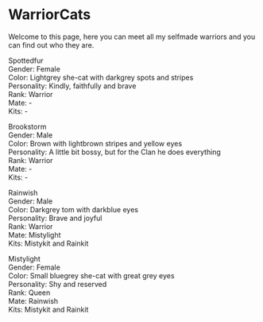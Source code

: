 # WarriorCats

Welcome to this page, here you can meet all my selfmade warriors and you can find out who they are.

Spottedfur<br>
Gender: Female<br>
Color: Lightgrey she-cat with darkgrey spots and stripes<br>
Personality: Kindly, faithfully and brave<br>
Rank: Warrior<br>
Mate: - <br>
Kits: - <br>

Brookstorm<br>
Gender: Male<br>
Color: Brown with lightbrown stripes and yellow eyes<br>
Personality: A little bit bossy, but for the Clan he does everything<br>
Rank: Warrior<br>
Mate: -<br>
Kits: -<br>

Rainwish<br>
Gender: Male<br>
Color: Darkgrey tom with darkblue eyes<br>
Personality: Brave and joyful<br>
Rank: Warrior<br>
Mate: Mistylight<br>
Kits: Mistykit and Rainkit<br>

Mistylight<br>
Gender: Female<br>
Color: Small bluegrey she-cat with great grey eyes<br>
Personality: Shy and reserved<br>
Rank: Queen<br>
Mate: Rainwish<br>
Kits: Mistykit and Rainkit<br>

